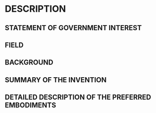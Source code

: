 # DESCRIPTION

## STATEMENT OF GOVERNMENT INTEREST

## FIELD

## BACKGROUND

## SUMMARY OF THE INVENTION

## DETAILED DESCRIPTION OF THE PREFERRED EMBODIMENTS


